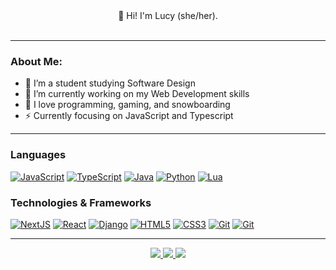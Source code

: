 <div id="header" align="center">
  👋 Hi! I'm Lucy (she/her).
  <br/><br/><img src="https://komarev.com/ghpvc/?username=totallyrin&style=flat-square&color=red" alt=""/>
</div>

---

### About Me:

- 🌱 I’m a student studying Software Design
- 🔭 I’m currently working on my Web Development skills
- 💬 I love programming, gaming, and snowboarding
- ⚡ Currently focusing on JavaScript and Typescript

---
### Languages
[![JavaScript](https://img.shields.io/badge/javascript-black?style=for-the-badge&logo=javascript)](https://github.com/totallyrin)
[![TypeScript](https://img.shields.io/badge/typescript-black?style=for-the-badge&logo=typescript)](https://github.com/totallyrin)
[![Java](https://img.shields.io/badge/java-black?style=for-the-badge&logo=openjdk)](https://github.com/totallyrin)
[![Python](https://img.shields.io/badge/python-black?style=for-the-badge&logo=python)](https://github.com/totallyrin)
[![Lua](https://img.shields.io/badge/lua-black?style=for-the-badge&logo=lua)](https://github.com/totallyrin)

### Technologies & Frameworks

[![NextJS](https://img.shields.io/badge/next.js-black?style=for-the-badge&logo=next.js)](https://github.com/totallyrin)
[![React](https://img.shields.io/badge/react-black?style=for-the-badge&logo=react)](https://github.com/totallyrin)
[![Django](https://img.shields.io/badge/django-black?style=for-the-badge&logo=django)](https://github.com/totallyrin)
[![HTML5](https://img.shields.io/badge/html5-black?style=for-the-badge&logo=html5)](https://github.com/totallyrin)
[![CSS3](https://img.shields.io/badge/css3-black?style=for-the-badge&logo=css3)](https://github.com/totallyrin)
[![Git](https://img.shields.io/badge/git-black?style=for-the-badge&logo=git)](https://github.com/totallyrin)
[![Git](https://img.shields.io/badge/github-black?style=for-the-badge&logo=github)](https://github.com/totallyrin)

<!-- ### OS
[![Windows](https://img.shields.io/badge/Windows-black?style=for-the-badge&logo=Windows)](https://github.com/totallyrin) -->
---

<p align="center">
  <a href="https://github.com/totallyrin">
    <img src="http://github-profile-summary-cards.vercel.app/api/cards/profile-details?username=totallyrin&theme=github_dark" />
  </a>
  <a href="https://github.com/totallyrin">
    <img src="http://github-profile-summary-cards.vercel.app/api/cards/most-commit-language?username=totallyrin&theme=github_dark" />
  </a>
  <a href="https://github.com/totallyrin">
    <img src="http://github-profile-summary-cards.vercel.app/api/cards/repos-per-language?username=totallyrin&theme=github_dark" />
  </a>
</p>
